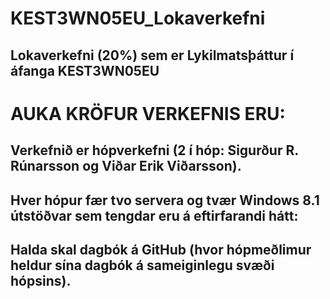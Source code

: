 # KEST3WN05EU_Lokaverkefni
## Lokaverkefni (20%) sem er Lykilmatsþáttur í áfanga KEST3WN05EU
# AUKA KRÖFUR VERKEFNIS ERU:
## Verkefnið er hópverkefni (2 í hóp: Sigurður R. Rúnarsson og Viðar Erik Viðarsson).
## Hver hópur fær tvo servera og tvær Windows 8.1 útstöðvar sem tengdar eru á eftirfarandi hátt:
## Halda skal dagbók á GitHub (hvor hópmeðlimur heldur sína dagbók á sameiginlegu svæði hópsins).
